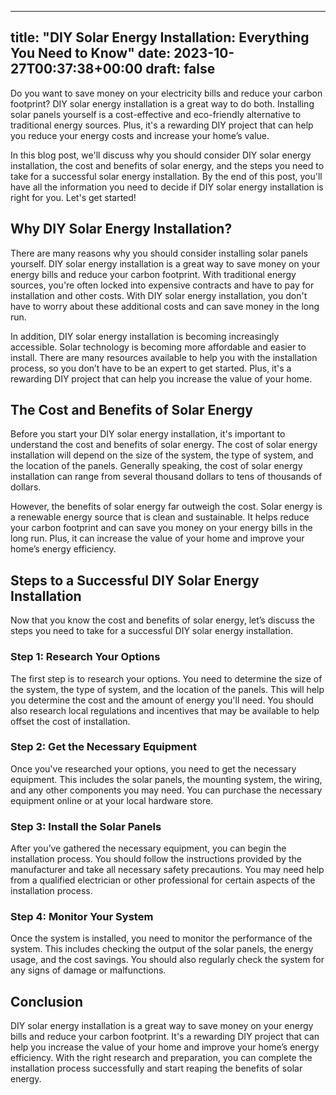 
---
title: "DIY Solar Energy Installation: Everything You Need to Know"
date: 2023-10-27T00:37:38+00:00
draft: false
---

Do you want to save money on your electricity bills and reduce your carbon footprint? DIY solar energy installation is a great way to do both. Installing solar panels yourself is a cost-effective and eco-friendly alternative to traditional energy sources. Plus, it's a rewarding DIY project that can help you reduce your energy costs and increase your home’s value.

In this blog post, we'll discuss why you should consider DIY solar energy installation, the cost and benefits of solar energy, and the steps you need to take for a successful solar energy installation. By the end of this post, you'll have all the information you need to decide if DIY solar energy installation is right for you. Let's get started!

## Why DIY Solar Energy Installation?

There are many reasons why you should consider installing solar panels yourself. DIY solar energy installation is a great way to save money on your energy bills and reduce your carbon footprint. With traditional energy sources, you're often locked into expensive contracts and have to pay for installation and other costs. With DIY solar energy installation, you don't have to worry about these additional costs and can save money in the long run.

In addition, DIY solar energy installation is becoming increasingly accessible. Solar technology is becoming more affordable and easier to install. There are many resources available to help you with the installation process, so you don’t have to be an expert to get started. Plus, it's a rewarding DIY project that can help you increase the value of your home.

## The Cost and Benefits of Solar Energy

Before you start your DIY solar energy installation, it's important to understand the cost and benefits of solar energy. The cost of solar energy installation will depend on the size of the system, the type of system, and the location of the panels. Generally speaking, the cost of solar energy installation can range from several thousand dollars to tens of thousands of dollars.

However, the benefits of solar energy far outweigh the cost. Solar energy is a renewable energy source that is clean and sustainable. It helps reduce your carbon footprint and can save you money on your energy bills in the long run. Plus, it can increase the value of your home and improve your home’s energy efficiency.

## Steps to a Successful DIY Solar Energy Installation

Now that you know the cost and benefits of solar energy, let’s discuss the steps you need to take for a successful DIY solar energy installation.

### Step 1: Research Your Options

The first step is to research your options. You need to determine the size of the system, the type of system, and the location of the panels. This will help you determine the cost and the amount of energy you'll need. You should also research local regulations and incentives that may be available to help offset the cost of installation.

### Step 2: Get the Necessary Equipment

Once you've researched your options, you need to get the necessary equipment. This includes the solar panels, the mounting system, the wiring, and any other components you may need. You can purchase the necessary equipment online or at your local hardware store.

### Step 3: Install the Solar Panels

After you’ve gathered the necessary equipment, you can begin the installation process. You should follow the instructions provided by the manufacturer and take all necessary safety precautions. You may need help from a qualified electrician or other professional for certain aspects of the installation process.

### Step 4: Monitor Your System

Once the system is installed, you need to monitor the performance of the system. This includes checking the output of the solar panels, the energy usage, and the cost savings. You should also regularly check the system for any signs of damage or malfunctions.

## Conclusion

DIY solar energy installation is a great way to save money on your energy bills and reduce your carbon footprint. It's a rewarding DIY project that can help you increase the value of your home and improve your home’s energy efficiency. With the right research and preparation, you can complete the installation process successfully and start reaping the benefits of solar energy.